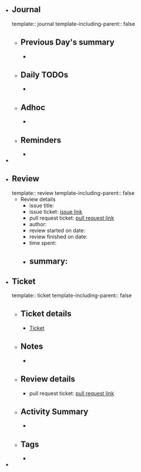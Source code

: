 - ## Journal
  template:: journal
  template-including-parent:: false
	- ## Previous Day's summary
		-
	- ## Daily TODOs
		-
	- ## Adhoc
		-
	- ## Reminders
		-
-
- ## Review
  template:: review
  template-including-parent:: false
	- Review details
		- issue title:
		- issue ticket: [issue link](link.to.the.issue.ticket)
		- pull request ticket: [pull request link](link.to.the.pull.request)
		- author:
		- review started on date:
		- review finished on date:
		- time spent:
		- summary:
			-
- ## Ticket
  template:: ticket
  template-including-parent:: false
	- ## Ticket details
		- [Ticket](https://gitlab.vertis.com:8443/vertis/mv2/-/issues/6821)
	- ## Notes
		-
	- ## Review details
		- pull request ticket: [pull request link](https://gitlab.vertis.com:8443/vertis/mv2/-/merge_requests/365)
	- ## Activity Summary
		-
	- ## Tags
		-
-